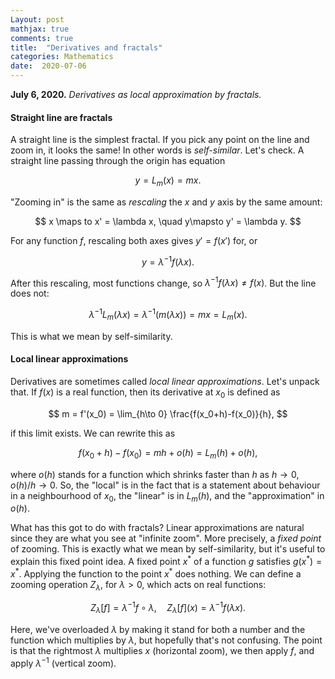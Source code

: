 ```yaml
---
Layout: post
mathjax: true
comments: true
title:  "Derivatives and fractals"
categories: Mathematics
date:  2020-07-06
---
```


**July 6, 2020.** *Derivatives as local approximation by fractals.*

#### Straight line are fractals

A straight line is the simplest fractal. If you pick any point on the
line and zoom in, it looks the same! In other words is
*self-similar*. Let's check. A straight line passing through the
origin has equation

$$
y = L_m(x) = mx.
$$

"Zooming in" is the same as *rescaling* the $x$ and $y$ axis by the
same amount:

$$
x \maps to x' = \lambda x, \quad y\mapsto y' = \lambda y.
$$

For any function $f$, rescaling both axes gives $y' = f(x')$ for, or

$$
y = \lambda^{-1} f(\lambda x).
$$

After this rescaling, most functions change, so $\lambda^{-1}f(\lambda
x)  \neq f(x)$.
But the line does not:

$$
\lambda^{-1} L_m(\lambda x) = \lambda^{-1} (m (\lambda x)) = mx = L_m(x).
$$

This is what we mean by self-similarity.

#### Local linear approximations

Derivatives are sometimes called *local linear approximations*.
Let's unpack that.
If $f(x)$ is a real function, then its derivative at $x_0$ is defined
as

$$
m = f'(x_0) = \lim_{h\to 0} \frac{f(x_0+h)-f(x_0)}{h},
$$

if this limit exists. We can rewrite this as

$$
f(x_0+h) - f(x_0) = mh + o(h) = L_m(h) + o(h),
$$

where $o(h)$ stands for a function which shrinks faster than $h$ as $h
\to 0$, $o(h)/h \to 0$.
So, the "local" is in the fact that is a statement about behaviour in
a neighbourhood of $x_0$, the "linear" is in $L_m(h)$, and the
"approximation" in $o(h)$.

What has this got to do with fractals?
Linear approximations are natural since they are what you see at
"infinite zoom".
More precisely, a *fixed point* of zooming.
This is exactly what we mean by self-similarity, but it's useful to explain this fixed point idea.
A fixed point $x^*$ of a function $g$ satisfies $g(x^*) = x^*$.
Applying the function to the point $x^*$ does nothing.
We can define a zooming operation $Z_\lambda$, for $\lambda > 0$, which acts on real functions:

$$
Z_\lambda [f] = \lambda^{-1} f \circ \lambda, \quad Z_\lambda [f](x) =
\lambda^{-1}f(\lambda x).
$$

Here, we've overloaded $\lambda$ by making it stand for both a number
and the function which multiplies by $\lambda$, but hopefully that's
not confusing.
The point is that the rightmost $\lambda$ multiplies $x$ (horizontal
zoom), we then apply $f$, and apply $\lambda^{-1}$ (vertical zoom).
